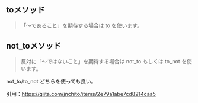 ## toメソッド 

>「～であること」を期待する場合は to を使います。

## not_toメソッド

> 反対に「～ではないこと」を期待する場合は not_to もしくは to_not を使います。  

not_to/to_not どちらを使っても良い。

引用：https://qiita.com/jnchito/items/2e79a1abe7cd8214caa5
